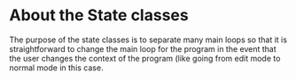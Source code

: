 # **About the State classes**

The purpose of the state classes is to separate many main loops so that it is straightforward to change the main loop
for the program in the event that the user changes the context of the program (like going from edit mode to normal mode in this case.